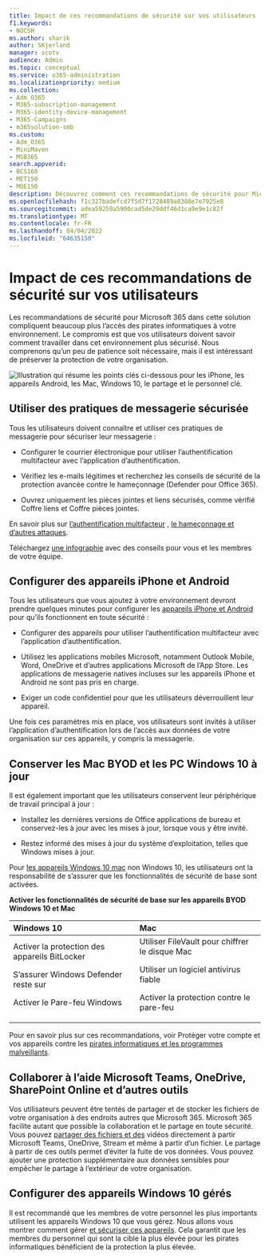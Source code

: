 ```yaml
---
title: Impact de ces recommandations de sécurité sur vos utilisateurs
f1.keywords:
- NOCSH
ms.author: sharik
author: SKjerland
manager: scotv
audience: Admin
ms.topic: conceptual
ms.service: o365-administration
ms.localizationpriority: medium
ms.collection:
- Adm_O365
- M365-subscription-management
- M365-identity-device-management
- M365-Campaigns
- m365solution-smb
ms.custom:
- Adm_O365
- MiniMaven
- MSB365
search.appverid:
- BCS160
- MET150
- MOE150
description: Découvrez comment ces recommandations de sécurité pour Microsoft 365 Business Premium vos utilisateurs et protège vos données.
ms.openlocfilehash: f1c327badefcd7f5d7f1728489a8388e7e7925e8
ms.sourcegitcommit: adea59259a5900cad5de29ddf46d1ca9e9e1c82f
ms.translationtype: MT
ms.contentlocale: fr-FR
ms.lasthandoff: 04/04/2022
ms.locfileid: "64635150"
---
```

# <a name="how-these-security-recommendations-affect-your-users"></a>Impact de ces recommandations de sécurité sur vos utilisateurs

Les recommandations de sécurité pour Microsoft 365 dans cette solution compliquent  beaucoup plus l’accès des pirates informatiques à votre environnement. Le compromis est que vos utilisateurs doivent savoir comment travailler dans cet environnement plus sécurisé. Nous comprenons qu’un peu de patience soit nécessaire, mais il est intéressant de préserver la protection de votre organisation.

![Illustration qui résume les points clés ci-dessous pour les iPhone, les appareils Android, les Mac, Windows 10, le partage et le personnel clé.](../media/M365-democracy-Users_900px.png)

## <a name="use-secure-email-practices"></a>Utiliser des pratiques de messagerie sécurisée

Tous les utilisateurs doivent connaître et utiliser ces pratiques de messagerie pour sécuriser leur messagerie :

- Configurer le courrier électronique pour utiliser l’authentification multifacteur avec l’application d’authentification.

- Vérifiez les e-mails légitimes et recherchez les conseils de sécurité de la protection avancée contre le hameçonnage (Defender pour Office 365).

- Ouvrez uniquement les pièces jointes et liens sécurisés, comme vérifié Coffre liens et Coffre pièces jointes.

En savoir plus sur [l’authentification multifacteur](m365bp-multifactor-authentication.md) , [le hameçonnage et d’autres attaques](m365-campaigns-phishing-and-attacks.md).

Téléchargez [une infographie](m365-campaigns-protect-campaign-infographic.md) avec des conseils pour vous et les membres de votre équipe.

## <a name="set-up-iphones-and-android-devices"></a>Configurer des appareils iPhone et Android

Tous les utilisateurs que vous ajoutez à votre environnement devront prendre quelques minutes pour configurer les [appareils iPhone et Android](../business/set-up-mobile-devices.md) pour qu’ils fonctionnent en toute sécurité :

- Configurer des appareils pour utiliser l’authentification multifacteur avec l’application d’authentification.

- Utilisez les applications mobiles Microsoft, notamment Outlook Mobile, Word, OneDrive et d’autres applications Microsoft de l’App Store. Les applications de messagerie natives incluses sur les appareils iPhone et Android ne sont pas pris en charge. 

- Exiger un code confidentiel pour que les utilisateurs déverrouillent leur appareil.

Une fois ces paramètres mis en place, vos utilisateurs sont invités à utiliser l’application d’authentification lors de l’accès aux données de votre organisation sur ces appareils, y compris la messagerie.

## <a name="keep-byod-macs-and-windows-10-pcs-fresh"></a>Conserver les Mac BYOD et les PC Windows 10 à jour

Il est également important que les utilisateurs conservent leur périphérique de travail principal à jour :

- Installez les dernières versions de Office applications de bureau et conservez-les à jour avec les mises à jour, lorsque vous y être invité.

- Restez informé des mises à jour du système d’exploitation, telles que Windows mises à jour.

Pour [les appareils Windows 10 mac](m365bp-protect-pcs-macs.md) non Windows 10, les utilisateurs ont la responsabilité de s’assurer que les fonctionnalités de sécurité de base sont activées.

**Activer les fonctionnalités de sécurité de base sur les appareils BYOD Windows 10 et Mac**

|**Windows 10**|**Mac**|
|:-----|:------|
|Activer la protection des appareils BitLocker<p><p> S’assurer Windows Defender reste sur <p>Activer le Pare-feu Windows| Utiliser FileVault pour chiffrer le disque Mac <p><p>Utiliser un logiciel antivirus fiable <p>Activer la protection contre le pare-feu|

Pour en savoir plus sur ces recommandations, voir Protéger votre compte et vos appareils contre les [pirates informatiques et les programmes malveillants](https://support.office.com/article/Protect-your-account-and-devices-from-hackers-and-malware-066d6216-a56b-4f90-9af3-b3a1e9a327d6#ID0EAABAAA=Windows_10).

## <a name="collaborate-using-microsoft-teams-onedrive-sharepoint-online-and-other-tools"></a>Collaborer à l’aide Microsoft Teams, OneDrive, SharePoint Online et d’autres outils

Vos utilisateurs peuvent être tentés de partager et de stocker les fichiers de votre organisation à des endroits autres que Microsoft 365. Microsoft 365 facilite autant que possible la collaboration et le partage en toute sécurité. Vous pouvez [partager des fichiers et des](share-files-and-videos.md) vidéos directement à partir Microsoft Teams, OneDrive, Stream et même à partir d’un fichier. Le partage à partir de ces outils permet d’éviter la fuite de vos données. Vous pouvez ajouter une protection supplémentaire aux données sensibles pour empêcher le partage à l’extérieur de votre organisation.

## <a name="set-up-managed-windows-10-devices"></a>Configurer des appareils Windows 10 gérés

Il est recommandé que les membres de votre personnel les plus importants utilisent les appareils Windows 10 que vous gérez. Nous allons vous montrer comment gérer [et sécuriser ces appareils](../business/set-up-windows-devices.md?toc=/microsoft-365/campaigns/toc.json). Cela garantit que les membres du personnel qui sont la cible la plus élevée pour les pirates informatiques bénéficient de la protection la plus élevée.
